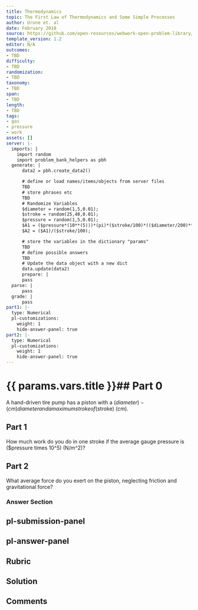 ```yaml
---
title: Thermodynamics
topic: The First Law of Thermodynamics and Some Simple Processes
author: Urone et. al
date: February 2018
source: https://github.com/open-resources/webwork-open-problem-library/tree/master/Contrib/BrockPhysics/College_Physics_Urone/15.Thermodynamics/The_First_Law_of_Thermodynamics_and_Some_Simple_Processes/NU_U17-15-02-004.pg
template_version: 1.2
editor: N/A
outcomes:
- TBD
difficulty:
- TBD
randomization:
- TBD
taxonomy:
- TBD
span:
- TBD
length:
- TBD
tags:
- gas
- pressure
- work
assets: []
server: |-
  imports: |
    import random
    import problem_bank_helpers as pbh
  generate: |
      data2 = pbh.create_data2()

      # define or load names/items/objects from server files
      TBD
      # store phrases etc
      TBD
      # Randomize Variables
      $diameter = random(1,5,0.01);
      $stroke = random(25,40,0.01);
      $pressure = random(1,5,0.01);
      $A1 = ($pressure*(10**(5)))*(pi)*($stroke/100)*(($diameter/200)**(2));
      $A2 = ($A1)/($stroke/100);

      # store the variables in the dictionary "params"
      TBD
      # define possible answers
      TBD
      # Update the data object with a new dict
      data.update(data2)
      prepare: |
      pass
  parse: |
      pass
  grade: |
      pass
part1: |-
  type: Numerical
  pl-customizations:
    weight: 1
    hide-answer-panel: true
part2: |-
  type: Numerical
  pl-customizations:
    weight: 1
    hide-answer-panel: true
---
```


# {{ params.vars.title }}## Part 0 
A hand-driven tire pump has a piston with a ($diameter)-(cm) diameter and a maximum stroke of ($stroke) (cm). 
## Part 1 
How much work do you do in one stroke if the average gauge pressure is  ($pressure times 10^5) (N/m^2)? 
## Part 2 
What average force do you exert on the piston, neglecting friction and gravitational force? 


### Answer Section 


## pl-submission-panel 


## pl-answer-panel 


## Rubric 


## Solution 


## Comments 


